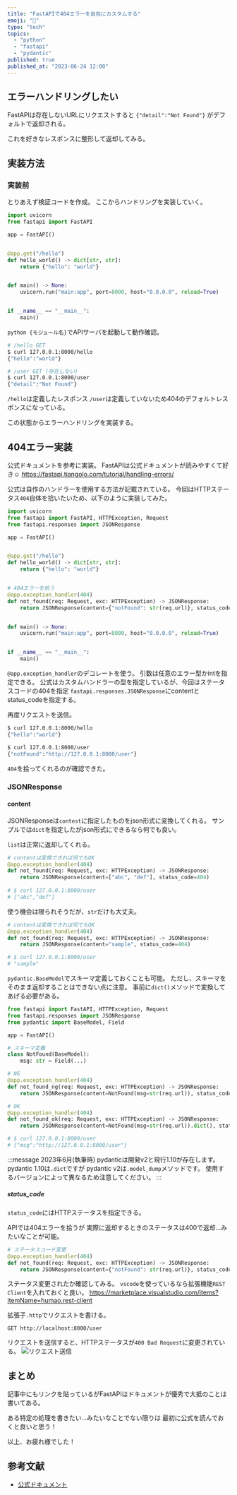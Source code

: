 ```yaml
---
title: "FastAPIで404エラーを自在にカスタムする"
emoji: "🦕"
type: "tech"
topics:
  - "python"
  - "fastapi"
  - "pydantic"
published: true
published_at: "2023-06-24 12:00"
---
```


## エラーハンドリングしたい

FastAPIは存在しないURLにリクエストすると
`{"detail":"Not Found"}`
がデフォルトで返却される。

これを好きなレスポンスに整形して返却してみる。

## 実装方法

### 実装前

とりあえず検証コードを作成。
ここからハンドリングを実装していく。

```python:main.py
import uvicorn
from fastapi import FastAPI

app = FastAPI()


@app.get("/hello")
def hello_world() -> dict[str, str]:
    return {"hello": "world"}


def main() -> None:
    uvicorn.run("main:app", port=8000, host="0.0.0.0", reload=True)


if __name__ == "__main__":
    main()
```

`python {モジュール名}`でAPIサーバを起動して動作確認。

```bash
# /hello GET
$ curl 127.0.0.1:8000/hello
{"hello":"world"}

# /user GET (存在しない)
$ curl 127.0.0.1:8000/user
{"detail":"Not Found"}
```

`/hello`は定義したレスポンス
`/user`は定義していないため404のデフォルトレスポンスになっている。

この状態からエラーハンドリングを実装する。

## 404エラー実装

公式ドキュメントを参考に実装。
FastAPIは公式ドキュメントが読みやすくて好き☺
https://fastapi.tiangolo.com/tutorial/handling-errors/

公式は自作のハンドラーを使用する方法が記載されている。
今回はHTTPステータス`404`自体を拾いたいため、以下のように実装してみた。

```python
import uvicorn
from fastapi import FastAPI, HTTPException, Request
from fastapi.responses import JSONResponse

app = FastAPI()


@app.get("/hello")
def hello_world() -> dict[str, str]:
    return {"hello": "world"}


# 404エラーを拾う
@app.exception_handler(404)
def not_found(req: Request, exc: HTTPException) -> JSONResponse:
    return JSONResponse(content={"notFound": str(req.url)}, status_code=404)


def main() -> None:
    uvicorn.run("main:app", port=8000, host="0.0.0.0", reload=True)


if __name__ == "__main__":
    main()

```

`@app.exception_handler`のデコレートを使う。
引数は任意のエラー型かintを指定できる。
公式はカスタムハンドラーの型を指定しているが、今回はステータスコードの404を指定
`fastapi.responses.JSONResponse`にcontentとstatus_codeを指定する。

再度リクエストを送信。

```bash
$ curl 127.0.0.1:8000/hello
{"hello":"world"}

$ curl 127.0.0.1:8000/user
{"notFound":"http://127.0.0.1:8000/user"}
```

`404`を拾ってくれるのが確認できた。

### JSONResponse

#### content

JSONResponseは`contest`に指定したものをjson形式に変換してくれる。
サンプルでは`dict`を指定したがjson形式にできるなら何でも良い。

`list`は正常に返却してくれる。

```python
# contentは変換できれば何でもOK
@app.exception_handler(404)
def not_found(req: Request, exc: HTTPException) -> JSONResponse:
    return JSONResponse(content=["abc", "def"], status_code=404)
    
# $ curl 127.0.0.1:8000/user
# ["abc","def"]
```

使う機会は限られそうだが、`str`だけも大丈夫。

```python
# contentは変換できれば何でもOK
@app.exception_handler(404)
def not_found(req: Request, exc: HTTPException) -> JSONResponse:
    return JSONResponse(content="sample", status_code=404)

# $ curl 127.0.0.1:8000/user
# "sample"
```

`pydantic.BaseModel`でスキーマ定義しておくことも可能。
ただし、スキーマをそのまま返却することはできない点に注意。
事前に`dict()`メソッドで変換してあげる必要がある。

```python:main.py
from fastapi import FastAPI, HTTPException, Request
from fastapi.responses import JSONResponse
from pydantic import BaseModel, Field

app = FastAPI()

# スキーマ定義
class NotFound(BaseModel):
    msg: str = Field(...)

# NG
@app.exception_handler(404)
def not_found_ng(req: Request, exc: HTTPException) -> JSONResponse:
    return JSONResponse(content=NotFound(msg=str(req.url)), status_code=404)

# OK
@app.exception_handler(404)
def not_found_ok(req: Request, exc: HTTPException) -> JSONResponse:
    return JSONResponse(content=NotFound(msg=str(req.url)).dict(), status_code=404)

# $ curl 127.0.0.1:8000/user
# {"msg":"http://127.0.0.1:8000/user"}
```

:::message
2023年6月(執筆時) pydanticは開発v2と現行1.10が存在します。
pydantic 1.10は`.dict`ですが
pydantic v2は`.model_dump`メソッドです。
使用するバージョンによって異なるため注意してください。
:::

##### status_code

`status_code`にはHTTPステータスを指定できる。

APIでは404エラーを拾うが
実際に返却するときのステータスは400で返却…みたいなことが可能。

```python
# ステータスコード変更
@app.exception_handler(404)
def not_found(req: Request, exc: HTTPException) -> JSONResponse:
    return JSONResponse(content={"notFound": str(req.url)}, status_code=400)

```

ステータス変更されたか確認してみる。
`vscode`を使っているなら拡張機能`REST Client`を入れておくと良い。
https://marketplace.visualstudio.com/items?itemName=humao.rest-client

拡張子`.http`でリクエストを書ける。

```http:test.http
GET http://localhost:8000/user
```

リクエストを送信すると、HTTPステータスが`400 Bad Request`に変更されている。
![リクエスト送信](https://storage.googleapis.com/zenn-user-upload/981ebe817232-20230624.png)

## まとめ

記事中にもリンクを貼っているがFastAPIはドキュメントが優秀で大抵のことは書いてある。

ある特定の処理を書きたい…みたいなことでない限りは
最初に公式を読んでおくと良いと思う！

以上、お疲れ様でした！

## 参考文献

- [公式ドキュメント](https://fastapi.tiangolo.com/tutorial/handling-errors/)
